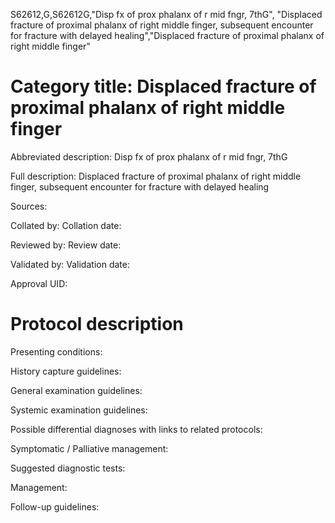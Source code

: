 S62612,G,S62612G,"Disp fx of prox phalanx of r mid fngr, 7thG", "Displaced fracture of proximal phalanx of right middle finger, subsequent encounter for fracture with delayed healing","Displaced fracture of proximal phalanx of right middle finger"
# Category title: Displaced fracture of proximal phalanx of right middle finger

Abbreviated description: Disp fx of prox phalanx of r mid fngr, 7thG

Full description: Displaced fracture of proximal phalanx of right middle finger, subsequent encounter for fracture with delayed healing

Sources:

Collated by:
Collation date:

Reviewed by:
Review date:

Validated by:
Validation date:

Approval UID:

# Protocol description

Presenting conditions:

History capture guidelines:

General examination guidelines:

Systemic examination guidelines:

Possible differential diagnoses with links to related protocols:

Symptomatic / Palliative management:

Suggested diagnostic tests:

Management:

Follow-up guidelines:
